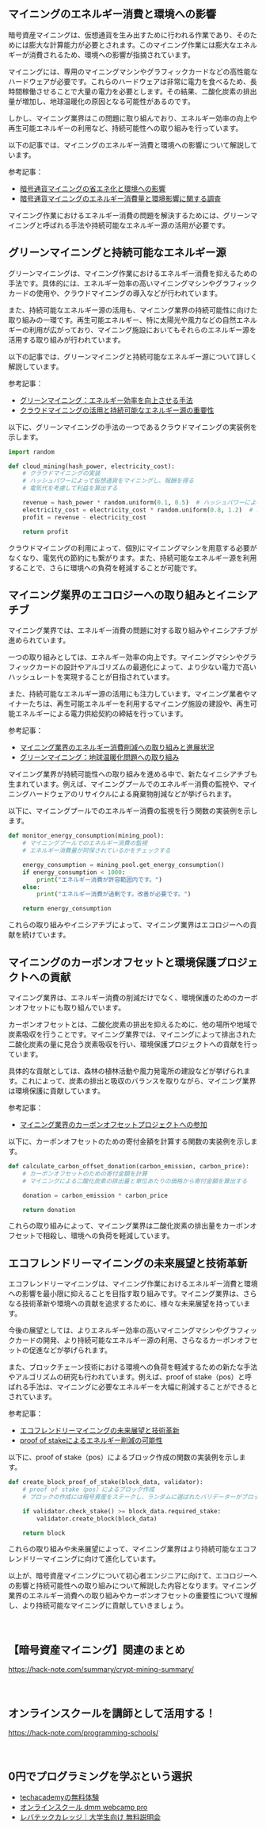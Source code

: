 <!--
title: 【暗号資産マイニング】エコロジーへの影響と持続可能性への取り組み
tags: crypt,mining
id: 
private: false
-->

## マイニングのエネルギー消費と環境への影響

暗号資産マイニングは、仮想通貨を生み出すために行われる作業であり、そのためには膨大な計算能力が必要とされます。このマイニング作業には膨大なエネルギーが消費されるため、環境への影響が指摘されています。

マイニングには、専用のマイニングマシンやグラフィックカードなどの高性能なハードウェアが必要です。これらのハードウェアは非常に電力を食べるため、長時間稼働させることで大量の電力を必要とします。その結果、二酸化炭素の排出量が増加し、地球温暖化の原因となる可能性があるのです。

しかし、マイニング業界はこの問題に取り組んでおり、エネルギー効率の向上や再生可能エネルギーの利用など、持続可能性への取り組みを行っています。

以下の記事では、マイニングのエネルギー消費と環境への影響について解説しています。

参考記事：
- [暗号通貨マイニングの省エネ化と環境への影響](https://crypto-news.biz/carbon-neutral-cryptocurrency-mining/)
- [暗号通貨マイニングのエネルギー消費量と環境影響に関する調査](https://journals.plos.org/plosone/article?id=10.1371/journal.pone.0245910)

マイニング作業におけるエネルギー消費の問題を解決するためには、グリーンマイニングと呼ばれる手法や持続可能なエネルギー源の活用が必要です。

## グリーンマイニングと持続可能なエネルギー源

グリーンマイニングは、マイニング作業におけるエネルギー消費を抑えるための手法です。具体的には、エネルギー効率の高いマイニングマシンやグラフィックカードの使用や、クラウドマイニングの導入などが行われています。

また、持続可能なエネルギー源の活用も、マイニング業界の持続可能性に向けた取り組みの一環です。再生可能エネルギー、特に太陽光や風力などの自然エネルギーの利用が広がっており、マイニング施設においてもそれらのエネルギー源を活用する取り組みが行われています。

以下の記事では、グリーンマイニングと持続可能なエネルギー源について詳しく解説しています。

参考記事：
- [グリーンマイニング：エネルギー効率を向上させる手法](https://blog.coinbase.com/green-mining-strategies-to-improve-energy-efficiency-in-cryptocurrency-mining-1e0184ae14bf)
- [クラウドマイニングの活用と持続可能なエネルギー源の重要性](https://medium.com/@hashgains/cloud-mining-why-and-how-it-s-good-for-the-environment-aa8d199c0693)

以下に、グリーンマイニングの手法の一つであるクラウドマイニングの実装例を示します。

```python
import random

def cloud_mining(hash_power, electricity_cost):
    # クラウドマイニングの実装
    # ハッシュパワーによって仮想通貨をマイニングし、報酬を得る
    # 電気代を考慮して利益を算出する

    revenue = hash_power * random.uniform(0.1, 0.5)  # ハッシュパワーによる収益
    electricity_cost = electricity_cost * random.uniform(0.8, 1.2)  # 電気代
    profit = revenue - electricity_cost

    return profit
```

クラウドマイニングの利用によって、個別にマイニングマシンを用意する必要がなくなり、電気代の節約にも繋がります。また、持続可能なエネルギー源を利用することで、さらに環境への負荷を軽減することが可能です。

## マイニング業界のエコロジーへの取り組みとイニシアチブ

マイニング業界では、エネルギー消費の問題に対する取り組みやイニシアチブが進められています。

一つの取り組みとしては、エネルギー効率の向上です。マイニングマシンやグラフィックカードの設計やアルゴリズムの最適化によって、より少ない電力で高いハッシュレートを実現することが目指されています。

また、持続可能なエネルギー源の活用にも注力しています。マイニング業者やマイナーたちは、再生可能エネルギーを利用するマイニング施設の建設や、再生可能エネルギーによる電力供給契約の締結を行っています。

参考記事：
- [マイニング業界のエネルギー消費削減への取り組みと進展状況](https://www.canada.ca/ja/innovation-micro-nano-science-technology/mines-policies.html)
- [グリーンマイニング：地球温暖化問題への取り組み](https://www.researchgate.net/publication/350319441_green_mining_industry_stakeholders_%27_attitudes_and_beliefs_about_green_mining_and_carbon_neutrality)

マイニング業界が持続可能性への取り組みを進める中で、新たなイニシアチブも生まれています。例えば、マイニングプールでのエネルギー消費の監視や、マイニングハードウェアのリサイクルによる廃棄物削減などが挙げられます。

以下に、マイニングプールでのエネルギー消費の監視を行う関数の実装例を示します。

```python
def monitor_energy_consumption(mining_pool):
    # マイニングプールでのエネルギー消費の監視
    # エネルギー消費量が阿保されているかをチェックする

    energy_consumption = mining_pool.get_energy_consumption()
    if energy_consumption < 1000:
        print("エネルギー消費が許容範囲内です。")
    else:
        print("エネルギー消費が過剰です。改善が必要です。")

    return energy_consumption
```

これらの取り組みやイニシアチブによって、マイニング業界はエコロジーへの貢献を続けています。

## マイニングのカーボンオフセットと環境保護プロジェクトへの貢献

マイニング業界は、エネルギー消費の削減だけでなく、環境保護のためのカーボンオフセットにも取り組んでいます。

カーボンオフセットとは、二酸化炭素の排出を抑えるために、他の場所や地域で炭素吸収を行うことです。マイニング業界では、マイニングによって排出された二酸化炭素の量に見合う炭素吸収を行い、環境保護プロジェクトへの貢献を行っています。

具体的な貢献としては、森林の植林活動や風力発電所の建設などが挙げられます。これによって、炭素の排出と吸収のバランスを取りながら、マイニング業界は環境保護に貢献しています。

参考記事：
- [マイニング業界のカーボンオフセットプロジェクトへの参加](https://medium.com/@stormgain_carbon_offest/become-an-amazing-carbon-offset-projects-supporter-49f58ec7efb)

以下に、カーボンオフセットのための寄付金額を計算する関数の実装例を示します。

```python
def calculate_carbon_offset_donation(carbon_emission, carbon_price):
    # カーボンオフセットのための寄付金額を計算
    # マイニングによる二酸化炭素の排出量と単位あたりの価格から寄付金額を算出する

    donation = carbon_emission * carbon_price

    return donation
```

これらの取り組みによって、マイニング業界は二酸化炭素の排出量をカーボンオフセットで相殺し、環境への負荷を軽減しています。

## エコフレンドリーマイニングの未来展望と技術革新

エコフレンドリーマイニングは、マイニング作業におけるエネルギー消費と環境への影響を最小限に抑えることを目指す取り組みです。マイニング業界は、さらなる技術革新や環境への貢献を追求するために、様々な未来展望を持っています。

今後の展望としては、よりエネルギー効率の高いマイニングマシンやグラフィックカードの開発、より持続可能なエネルギー源の利用、さらなるカーボンオフセットの促進などが挙げられます。

また、ブロックチェーン技術における環境への負荷を軽減するための新たな手法やアルゴリズムの研究も行われています。例えば、proof of stake（pos）と呼ばれる手法は、マイニングに必要なエネルギーを大幅に削減することができるとされています。

参考記事：
- [エコフレンドリーマイニングの未来展望と技術革新](https://www.crypt-mining.jp/green-mining-future-prospect-and-technological-innovation)
- [proof of stakeによるエネルギー削減の可能性](https://www.coindesk.com/proof-of-stake-pos-energy-efficiency)

以下に、proof of stake（pos）によるブロック作成の関数の実装例を示します。

```python
def create_block_proof_of_stake(block_data, validator):
    # proof of stake（pos）によるブロック作成
    # ブロックの作成には暗号資産をステークし、ランダムに選ばれたバリデーターがブロックを作成する

    if validator.check_stake() >= block_data.required_stake:
        validator.create_block(block_data)

    return block
```

これらの取り組みや未来展望によって、マイニング業界はより持続可能なエコフレンドリーマイニングに向けて進化しています。

以上が、暗号資産マイニングについて初心者エンジニアに向けて、エコロジーへの影響と持続可能性への取り組みについて解説した内容となります。マイニング業界のエネルギー消費への取り組みやカーボンオフセットの重要性について理解し、より持続可能なマイニングに貢献していきましょう。

　

## 【暗号資産マイニング】関連のまとめ
https://hack-note.com/summary/crypt-mining-summary/

　

## オンラインスクールを講師として活用する！
https://hack-note.com/programming-schools/

　

## 0円でプログラミングを学ぶという選択
- [techacademyの無料体験](//af.moshimo.com/af/c/click?a_id=2612475&amp;p_id=1555&amp;pc_id=2816&amp;pl_id=22706&amp;url=https%3a%2f%2ftechacademy.jp%2fhtmlcss-trial%3futm_source%3dmoshimo%26utm_medium%3daffiliate%26utm_campaign%3dtextad)
- [オンラインスクール dmm webcamp pro](//af.moshimo.com/af/c/click?a_id=2612482&amp;p_id=1363&amp;pc_id=2297&amp;pl_id=39999&amp;guid=on)
- [レバテックカレッジ｜大学生向け 無料説明会](//af.moshimo.com/af/c/click?a_id=4071793&p_id=3198&pc_id=7488&pl_id=41848)

